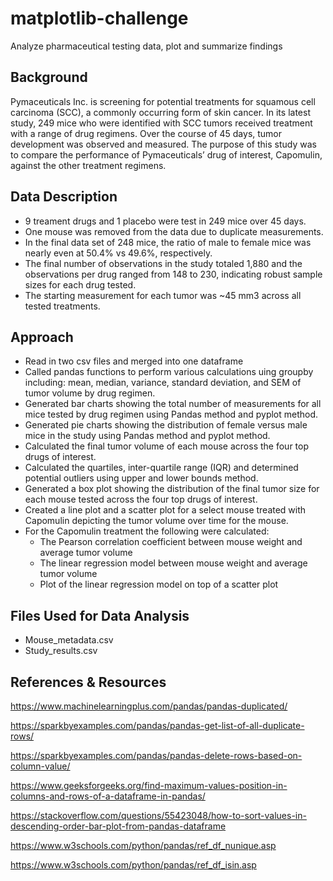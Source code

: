 # matplotlib-challenge
Analyze pharmaceutical testing data, plot and summarize findings

## Background

Pymaceuticals Inc. is screening for potential treatments for squamous cell carcinoma (SCC), a commonly occurring form of skin cancer.
In its latest study, 249 mice who were identified with SCC tumors received treatment with a range of drug regimens. Over the course of 45 days, tumor development was observed and measured. The purpose of this study was to compare the performance of Pymaceuticals’ drug of interest, Capomulin, against the other treatment regimens.

## Data Description
 - 9 treament drugs and 1 placebo were test in 249 mice over 45 days.
 - One mouse was removed from the data due to duplicate measurements.
 - In the final data set of 248 mice, the ratio of male to female mice was nearly even at 50.4% vs 49.6%, respectively.
 - The final number of observations in the study totaled 1,880 and the observations per drug ranged from 148 to 230, indicating robust sample sizes for each drug tested.
 - The starting measurement for each tumor was ~45 mm3 across all tested treatments.

## Approach

 - Read in two csv files and merged into one dataframe
 - Called pandas functions to perform various calculations uing groupby including: mean, median, variance, standard deviation, and SEM of tumor volume by drug regimen.
 - Generated bar charts showing the total number of measurements for all mice tested by drug regimen using Pandas method and pyplot method.
 - Generated pie charts showing the distribution of female versus male mice in the study using Pandas method and pyplot method.
 - Calculated the final tumor volume of each mouse across the four top drugs of interest.
 - Calculated the quartiles, inter-quartile range (IQR) and determined potential outliers using upper and lower bounds method.
 - Generated a box plot showing the distribution of the final tumor size for each mouse tested across the four top drugs of interest.
 - Created a line plot and a scatter plot for a select mouse treated with Capomulin depicting the tumor volume over time for the mouse.
 - For the Capomulin treatment the following were calculated:
      - The Pearson correlation coefficient between mouse weight and average tumor volume
      - The linear regression model between mouse weight and average tumor volume
      - Plot of the linear regression model on top of a scatter plot

## Files Used for Data Analysis
 - Mouse_metadata.csv
 - Study_results.csv

## References & Resources
https://www.machinelearningplus.com/pandas/pandas-duplicated/

https://sparkbyexamples.com/pandas/pandas-get-list-of-all-duplicate-rows/

https://sparkbyexamples.com/pandas/pandas-delete-rows-based-on-column-value/

https://www.geeksforgeeks.org/find-maximum-values-position-in-columns-and-rows-of-a-dataframe-in-pandas/

https://stackoverflow.com/questions/55423048/how-to-sort-values-in-descending-order-bar-plot-from-pandas-dataframe

https://www.w3schools.com/python/pandas/ref_df_nunique.asp

https://www.w3schools.com/python/pandas/ref_df_isin.asp

